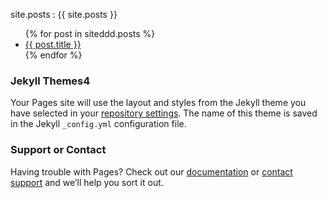 site.posts : {{ site.posts }}

<ul>
  {% for post in siteddd.posts %}
    <li>
      <a href="{{ post.url }}">{{ post.title }}</a>
    </li>
  {% endfor %}
</ul>

### Jekyll Themes4

Your Pages site will use the layout and styles from the Jekyll theme you have selected in your [repository settings](https://github.com/danelh/latin_blog/settings). The name of this theme is saved in the Jekyll `_config.yml` configuration file.

### Support or Contact

Having trouble with Pages? Check out our [documentation](https://docs.github.com/categories/github-pages-basics/) or [contact support](https://github.com/contact) and we’ll help you sort it out.
